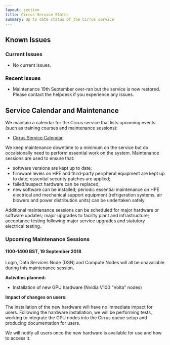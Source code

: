 ```yaml
---
layout: section
title: Cirrus Service Status
summary: Up to date status of the Cirrus service
---
```


## Known Issues

### Current Issues

- No current issues.

### Recent Issues

- Maintenance 19th September over-ran but the service is now restored.  Please contact the helpdesk if you experience any issues.

## Service Calendar and Maintenance

We maintain a calendar for the Cirrus service that lists upcoming events (such
as training courses and maintenance sessions):

- [Cirrus Service Calendar](calendar.html)

We keep maintenance downtime to a minimum on the service but do occaisionally
need to perform essential work on the system. Maintenance sessions are used to 
ensure that:

* software versions are kept up to date;
* firmware levels on HPE and third-party peripheral equipment are kept up to date;
essential security patches are applied;
* failed/suspect hardware can be replaced;
* new software can be installed;
periodic essential maintenance on HPE electrical and mechanical support equipment (refrigeration systems, air blowers and power distribution units) can be undertaken safely.

Additional maintenance sessions can be scheduled for major hardware or software updates; major upgrades to facility plant and infrastructure; acceptance testing following major service upgrades and statutory electrical testing.

### Upcoming Maintenance Sessions

#### 1100-1400 BST, 19 September 2018

Login, Data Services Node (DSN) and Compute Nodes will all be unavailable during this maintenance session.

**Activities planned:**
* Installation of new GPU hardware (Nvidia V100 "Volta" nodes)

**Impact of changes on users:**

The installation of the new hardware will have no immediate impact for users. Following the hardware
installation, we will be performing tests, working to integrate the GPU nodes into the Cirrus
queue setup and producing documentation for users.

We will notify all users once the new hardware is available for use and how to access it.
